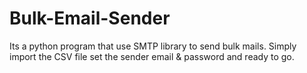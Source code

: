 # Bulk-Email-Sender
Its a python program that use SMTP library to send bulk mails. Simply import the CSV file set the sender email &amp; password and ready to go.

